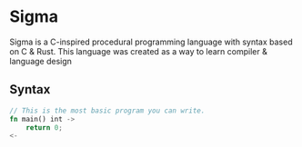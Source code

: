 # Sigma

Sigma is a C-inspired procedural programming language with syntax based on C & Rust. This language was created as a way to learn compiler & language design
## Syntax
```rust
// This is the most basic program you can write.
fn main() int ->
    return 0;
<-
```
